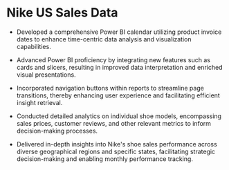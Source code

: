 # Nike US Sales Data

- Developed a comprehensive Power BI calendar utilizing product invoice dates to enhance time-centric data analysis and visualization capabilities.

- Advanced Power BI proficiency by integrating new features such as cards and slicers, resulting in improved data interpretation and enriched visual presentations.

- Incorporated navigation buttons within reports to streamline page transitions, thereby enhancing user experience and facilitating efficient insight retrieval.

- Conducted detailed analytics on individual shoe models, encompassing sales prices, customer reviews, and other relevant metrics to inform decision-making processes.

- Delivered in-depth insights into Nike's shoe sales performance across diverse geographical regions and specific states, facilitating strategic decision-making and enabling monthly performance tracking.
